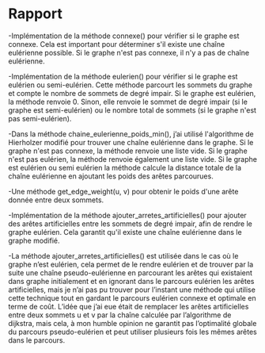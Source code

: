 # Rapport

-Implémentation de la méthode connexe() pour vérifier si le graphe est connexe. Cela est important pour déterminer s'il existe une chaîne eulérienne possible. Si le graphe n'est pas connexe, il n'y a pas de chaîne eulérienne.

-Implémentation de la méthode eulerien() pour vérifier si le graphe est eulérien ou semi-eulérien. Cette méthode parcourt les sommets du graphe et compte le nombre de sommets de degré impair. Si le graphe est eulérien, la méthode renvoie 0. Sinon, elle renvoie le sommet de degré impair (si le graphe est semi-eulérien) ou le nombre total de sommets (si le graphe n'est pas semi-eulérien).

-Dans la méthode chaine_eulerienne_poids_min(), j’ai utilisé l'algorithme de Hierholzer modifié pour trouver une chaîne eulérienne dans le graphe. Si le graphe n'est pas connexe, la méthode renvoie une liste vide. Si le graphe n'est pas eulérien, la méthode renvoie également une liste vide. Si le graphe est eulérien ou semi eulérien la méthode calcule la distance totale de la chaîne eulérienne en ajoutant les poids des arêtes parcourues.


-Une méthode get_edge_weight(u, v) pour obtenir le poids d'une arête donnée entre deux sommets.

-Implémentation de la méthode ajouter_arretes_artificielles() pour ajouter des arêtes artificielles entre les sommets de degré impair, afin de rendre le graphe eulérien. Cela garantit qu'il existe une chaîne eulérienne dans le graphe modifié.

-La méthode ajouter_arretes_artificielles() est utilisée dans le cas où le graphe n’est eulérien, cela permet de le rendre eulérien et de trouver par la suite  une chaîne pseudo-eulérienne en parcourant les arêtes qui existaient dans  graphe initialement et en ignorant dans le parcours eulérien les arêtes artificielles, mais je n’ai pas pu trouver pour l’instant une méthode qui utilise cette technique tout en gardant le parcours eulérien connexe et optimale en terme de coût. L’idée que j’ai eue était de remplacer les arêtes artificielles entre deux sommets u et v par la chaîne calculée par l’algorithme de dijkstra, mais cela, à mon humble opinion ne garantit pas l’optimalité globale du parcours pseudo-eulérien et peut utiliser plusieurs fois les mêmes arêtes dans le parcours.
